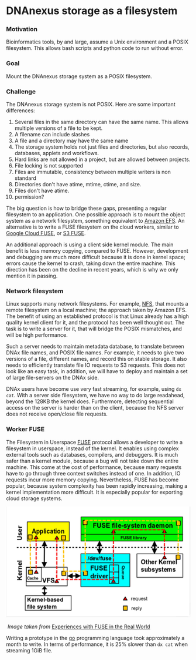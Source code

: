 # DNAnexus storage as a filesystem

### Motivation

Bioinformatics tools, by and large, assume a Unix environment and a POSIX filesystem. This allows bash scripts and python code to run without error.

### Goal

Mount the DNAnexus storage system as a POSIX filesystem.

### Challenge

The DNAnexus storage system is not POSIX. Here are some important differences:

1. Several files in the same directory can have the same name. This allows multiple versions of a file to be kept.
2. A filename can include slashes
3. A file and a directory may have the same name
4. The storage system holds not just files and directories, but also records, databases, applets and workflows.
5. Hard links are not allowed in a project, but are allowed between projects.
6. File locking is not supported
7. Files are immutable, consistency between multiple writers is non standard
8. Directories don't have atime, mtime, ctime, and size.
9. Files don't have atime.
10. permission?

The big question is how to bridge these gaps, presenting a regular filesystem to an application. One possible approach is to mount the object system as a network filesystem, something equivalent to [Amazon EFS](https://aws.amazon.com/efs/). An alternative is to write a FUSE filesystem on the cloud workers, similar to [Google Cloud FUSE](https://cloud.google.com/storage/docs/gcs-fuse), or [S3 FUSE](https://github.com/s3fs-fuse/s3fs-fuse).

An additional approach is using a client side kernel module. The main benefit is less memory copying, compared to FUSE. However, development and debugging are much more difficult because it is done in kernel space; errors cause the kernel to crash, taking down the entire machine. This direction has been on the decline in recent years, which is why we only mention it in passing.

### Network filesystem

Linux supports many network filesystems. For example, [NFS](https://en.wikipedia.org/wiki/Network_File_System), that mounts a remote filesystem on a local machine; the approach taken by Amazon EFS. The benefit of using an established protocol is that Linux already has a high quality kernel client for it, and the protocol has been well thought out. The task is to write a server for it, that will bridge the POSIX mismatches, and will be high performance.

Such a server needs to maintain metadata database, to translate between DNAx file names, and POSIX file names. For example, it needs to give two versions of a file, different names, and record this on stable storage. It also needs to efficiently translate file IO requests to S3 requests. This does not look like an easy task, in addition, we will have to deploy and maintain a set of large file-servers on the DNAx side.

DNAx users have become use very fast streaming, for example, using `dx cat`. With a server side filesystem, we have no way to do large readahead, beyond the 128KB the kernel does. Furthermore, detecting sequential access on the server is harder than on the client, because the NFS server does not receive open/close file requests.

### Worker FUSE

The Filesystem in Userspace [FUSE](https://en.wikipedia.org/wiki/Filesystem_in_Userspace) protocol allows a developer to write a filesystem in userspace, instead of the kernel. It enables using complex external tools such as databases, compilers, and debuggers. It is much safer than a kernel module, because a bug will not take down the entire machine. This come at the cost of performance, because many requests have to go through three context switches instead of one. In addition, IO requests incur more memory copying. Nevertheless, FUSE has become popular, because system complexity has been rapidly increasing, making a kernel implementation more difficult. It is especially popular for exporting cloud storage systems.

![fuse](./fuse.png)

​								*Image taken from* [Experiences with FUSE in the Real World](https://www.usenix.org/sites/default/files/conference/protected-files/vault19_slides_pillai.pdf)

Writing a prototype in the [go](https://golang.org/) programming language took approximately a month to write. In terms of performance, it is 25% slower than `dx cat` when streaming 1GiB file.
